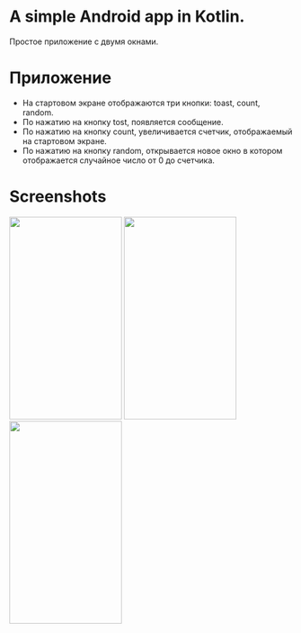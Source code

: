 # A simple Android app in Kotlin.
Простое приложение с двумя окнами.

# Приложение
* На стартовом экране отображаются три кнопки: toast, count, random.
* По нажатию на кнопку tost, появляется сообщение.
* По нажатию на кнопку count, увеличивается счетчик, отображаемый на стартовом экране.
* По нажатию на кнопку random, открывается новое окно в котором 
отображается случайное число от 0 до счетчика.

# Screenshots
<img height="360" width="200" src="https://user-images.githubusercontent.com/22888209/39045178-fb80fd3a-44b3-11e8-8ed6-5180a68933a0.jpg"/> <img height="360" width="200" src="https://user-images.githubusercontent.com/22888209/39045180-fba4bc8e-44b3-11e8-92ed-d1fe22c2d17f.jpg"/> <img height="360" width="200" src="https://user-images.githubusercontent.com/22888209/39045181-fbc7b630-44b3-11e8-848c-b4f621c08ffb.jpg"/>
